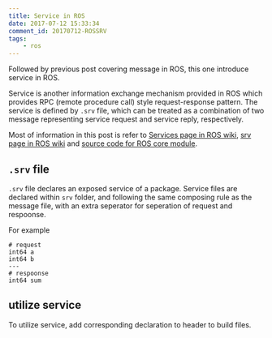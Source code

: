 ```yaml
---
title: Service in ROS
date: 2017-07-12 15:33:34
comment_id: 20170712-ROSSRV
tags:
    - ros
---
```


Followed by previous post covering message in ROS, this one introduce service in ROS.

Service is another information exchange mechanism provided in ROS which 
provides RPC (remote procedure call) style request-response pattern.
The service is defined by `.srv` file, which can be treated as a combination
of two message representing service request and service reply, respectively.

Most of information in this post is refer to [Services page in ROS wiki](http://wiki.ros.org/Services), [srv page in ROS wiki](http://wiki.ros.org/srv) and [source code for ROS core module](https://github.com/ros/ros/blob/kinetic-devel/core/roslib/src/roslib/srvs.py). 

<!-- more -->

## `.srv` file ##
`.srv` file declares an exposed service of a package. Service files are declared within `srv` folder, and following the same composing rule as the message file, with an extra seperator for seperation of request and respoonse.

For example
```
# request
int64 a
int64 b
---
# respoonse
int64 sum
```

## utilize service ##
To utilize service, add corresponding declaration to header to build files.
